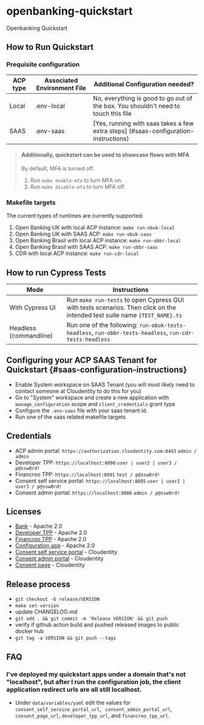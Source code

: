 # openbanking-quickstart
Openbanking Quickstart


## How to Run Quickstart
### Prequisite configuration
| ACP type      | Associated Environment File | Additional Configuration needed? 
| ----------- | ----------- | --------|
| Local      | .env-local   | No, everything is good to go out of the box. You shouldn't need to touch this file|
| SAAS   | .env-saas        | [Yes, running with saas takes a few extra steps] (#saas-configuration-instructions) |

> #### Additionally, quickstart can be used to showcase flows with MFA
> By default, MFA is turned off.
> 1. Run `make enable-mfa` to turn MFA on.
> 2. Run `make disable-mfa` to turn MFA off.

### Makefile targets 
The current types of runtimes are currently supported: 
1. Open Banking UK with local ACP instance: `make run-obuk-local`
2. Open Banking UK with SAAS ACP: `make run-obuk-saas`
3. Open Banking Brasil with local ACP instance: `make run-obbr-local`
4. Open Banking Brasil with SAAS ACP: `make run-obbr-saas`
5. CDR with local ACP instance: `make run-cdr-local`


## How to run Cypress Tests
| Mode      | Instructions |
| ----------- | ----------- |
| With Cypress UI      | Run `make run-tests` to open Cypress GUI with tests scenarios. Then click on the intended test suite name `{TEST_NAME}.ts`    |
| Headless (commandline)   | Run one of the following: `run-obuk-tests-headless`, `run-obbr-tests-headless`, `run-cdr-tests-headless`        |


## Configuring your ACP SAAS Tenant for Quickstart {#saas-configuration-instructions}
- Enable System workspace on SAAS Tenant (you will most likely need to contact someone at Cloudentity to do this for you)
- Go to "System" workspace and create a new application with `manage_configuration` scope and `client_credentials` grant type
- Configure the `.env-saas` file with your saas tenant id.
- Run one of the saas related makefile targets


## Credentials
- ACP admin portal: `https://authorization.cloudentity.com:8443` `admin / admin`
- Developer TPP: `https://localhost:8090` `user | user2 | user3 / p@ssw0rd!`
- Financroo TPP: `https://localhost:8091` `test / p@ssw0rd!`
- Consent self service portal: `https://localhost:8085` `user | user2 | user3 / p@ssw0rd!`
- Consent admin portal: `https://localhost:8086` `admin / p@ssw0rd!`

## Licenses
- [Bank](apps/bank/LICENSE) - Apache 2.0
- [Developer TPP](apps/developer-tpp/LICENSE) - Apache 2.0
- [Financroo TPP](apps/financroo-tpp/LICENSE) - Apache 2.0
- [Configuration app](apps/configuration/LICENSE) - Apache 2.0
- [Consent self service portal](consent/self-service-portal/LICENSE) - Cloudentity
- [Consent admin portal](consent/admin-portal/LICENSE) - Cloudentity
- [Consent page](consent/consent-page/LICENSE) - Cloudentity

## Release process
- `git checkout -b release/VERSION`
- `make set-version`
- update CHANGELOG.md
- `git add . && git commit -m 'Release VERSION' && git push`
- verify if github action build and pushed released images to public docker hub
- `git tag -a VERSION && git push --tags`

## FAQ
### I've deployed my quickstart apps under a domain that's not "localhost", but after I run the configuration job, the client application redirect urls are all still localhost.
-  Under `data/variables/yaml` edit the values for `consent_self_service_portal_url`, ` consent_admin_portal_url`, `consent_page_url`, `developer_tpp_url`, and `financroo_tpp_url`.
